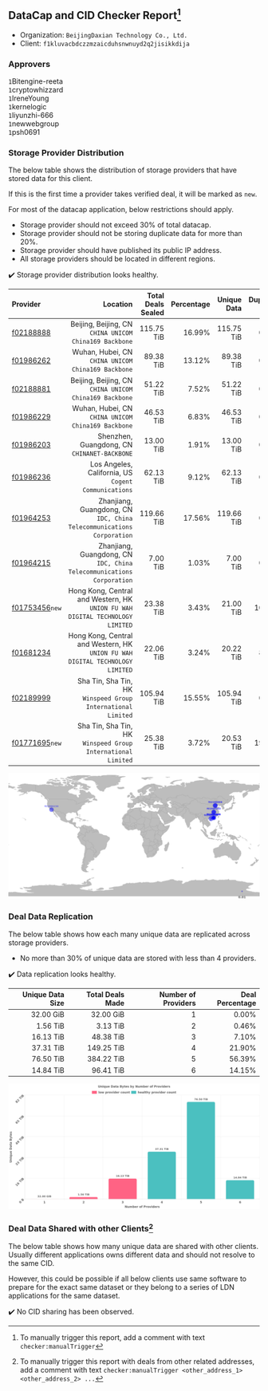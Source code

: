 ## DataCap and CID Checker Report[^1]
 - Organization: `BeijingDaxian Technology Co., Ltd.`
 - Client: `f1kluvacbdczzmzaicduhsnwnuyd2q2jisikkdija`
### Approvers
`1`Bitengine-reeta<br/>`1`cryptowhizzard<br/>`1`IreneYoung<br/>`1`kernelogic<br/>`1`liyunzhi-666<br/>`1`newwebgroup<br/>`1`psh0691

### Storage Provider Distribution
The below table shows the distribution of storage providers that have stored data for this client.

If this is the first time a provider takes verified deal, it will be marked as `new`.

For most of the datacap application, below restrictions should apply.
 - Storage provider should not exceed 30% of total datacap.
 - Storage provider should not be storing duplicate data for more than 20%.
 - Storage provider should have published its public IP address.
 - All storage providers should be located in different regions.

✔️ Storage provider distribution looks healthy.

| Provider                                                    |                                                                         Location | Total Deals Sealed | Percentage | Unique Data | Duplicate Deals |
| :---------------------------------------------------------- | -------------------------------------------------------------------------------: | -----------------: | ---------: | ----------: | --------------: |
| [f02188888](https://filfox.info/en/address/f02188888)       |                        Beijing, Beijing, CN<br/>`CHINA UNICOM China169 Backbone` |         115.75 TiB |     16.99% |  115.75 TiB |           0.00% |
| [f01986262](https://filfox.info/en/address/f01986262)       |                            Wuhan, Hubei, CN<br/>`CHINA UNICOM China169 Backbone` |          89.38 TiB |     13.12% |   89.38 TiB |           0.00% |
| [f02188881](https://filfox.info/en/address/f02188881)       |                        Beijing, Beijing, CN<br/>`CHINA UNICOM China169 Backbone` |          51.22 TiB |      7.52% |   51.22 TiB |           0.00% |
| [f01986229](https://filfox.info/en/address/f01986229)       |                            Wuhan, Hubei, CN<br/>`CHINA UNICOM China169 Backbone` |          46.53 TiB |      6.83% |   46.53 TiB |           0.00% |
| [f01986203](https://filfox.info/en/address/f01986203)       |                                  Shenzhen, Guangdong, CN<br/>`CHINANET-BACKBONE` |          13.00 TiB |      1.91% |   13.00 TiB |           0.00% |
| [f01986236](https://filfox.info/en/address/f01986236)       |                          Los Angeles, California, US<br/>`Cogent Communications` |          62.13 TiB |      9.12% |   62.13 TiB |           0.00% |
| [f01964253](https://filfox.info/en/address/f01964253)       |         Zhanjiang, Guangdong, CN<br/>`IDC, China Telecommunications Corporation` |         119.66 TiB |     17.56% |  119.66 TiB |           0.00% |
| [f01964215](https://filfox.info/en/address/f01964215)       |         Zhanjiang, Guangdong, CN<br/>`IDC, China Telecommunications Corporation` |           7.00 TiB |      1.03% |    7.00 TiB |           0.00% |
| [f01753456](https://filfox.info/en/address/f01753456)`new`  | Hong Kong, Central and Western, HK<br/>`UNION FU WAH DIGITAL TECHNOLOGY LIMITED` |          23.38 TiB |      3.43% |   21.00 TiB |          10.16% |
| [f01681234](https://filfox.info/en/address/f01681234)       | Hong Kong, Central and Western, HK<br/>`UNION FU WAH DIGITAL TECHNOLOGY LIMITED` |          22.06 TiB |      3.24% |   20.22 TiB |           8.36% |
| [f02189999](https://filfox.info/en/address/f02189999)       |                  Sha Tin, Sha Tin, HK<br/>`Winspeed Group International Limited` |         105.94 TiB |     15.55% |  105.94 TiB |           0.00% |
| [f01771695](https://filfox.info/en/address/f01771695)`new`  |                  Sha Tin, Sha Tin, HK<br/>`Winspeed Group International Limited` |          25.38 TiB |      3.72% |   20.53 TiB |          19.09% |

<img src="https://raw.githubusercontent.com/data-preservation-programs/filplus-checker-assets/main/filecoin-project/filecoin-plus-large-datasets/issues/1016/1688960847309.png"/>

### Deal Data Replication
The below table shows how each many unique data are replicated across storage providers.

- No more than 30% of unique data are stored with less than 4 providers.

✔️ Data replication looks healthy.

| Unique Data Size | Total Deals Made | Number of Providers | Deal Percentage |
| ---------------: | ---------------: | ------------------: | --------------: |
|        32.00 GiB |        32.00 GiB |                   1 |           0.00% |
|         1.56 TiB |         3.13 TiB |                   2 |           0.46% |
|        16.13 TiB |        48.38 TiB |                   3 |           7.10% |
|        37.31 TiB |       149.25 TiB |                   4 |          21.90% |
|        76.50 TiB |       384.22 TiB |                   5 |          56.39% |
|        14.84 TiB |        96.41 TiB |                   6 |          14.15% |

<img src="https://raw.githubusercontent.com/data-preservation-programs/filplus-checker-assets/main/filecoin-project/filecoin-plus-large-datasets/issues/1016/1688960849330.png"/>

### Deal Data Shared with other Clients[^3]
The below table shows how many unique data are shared with other clients.
Usually different applications owns different data and should not resolve to the same CID.

However, this could be possible if all below clients use same software to prepare for the exact same dataset or they belong to a series of LDN applications for the same dataset.

✔️ No CID sharing has been observed.

[^1]: To manually trigger this report, add a comment with text `checker:manualTrigger`

[^2]: Deals from those addresses are combined into this report as they are specified with `checker:manualTrigger`

[^3]: To manually trigger this report with deals from other related addresses, add a comment with text `checker:manualTrigger <other_address_1> <other_address_2> ...`
